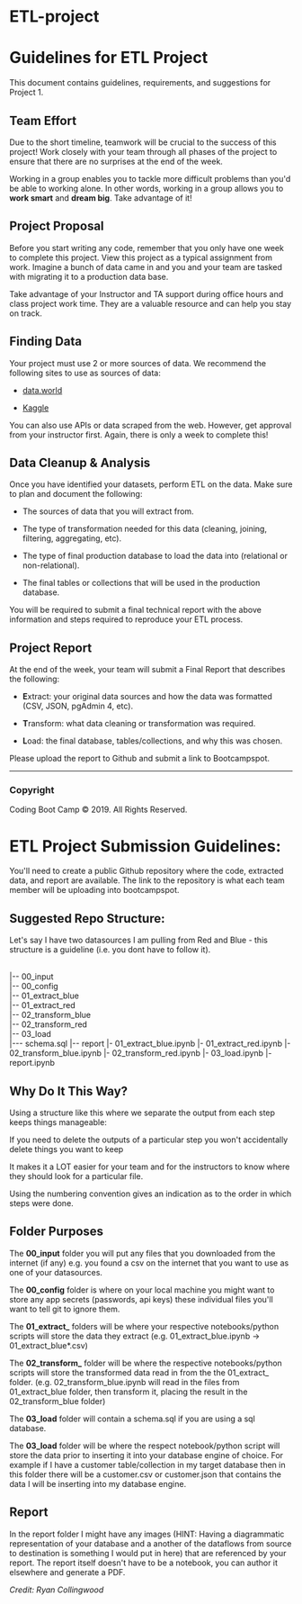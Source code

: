 # ETL-project

# Guidelines for ETL Project

This document contains guidelines, requirements, and suggestions for Project 1.

## Team Effort

Due to the short timeline, teamwork will be crucial to the success of this project! Work closely with your team through all phases of the project to ensure that there are no surprises at the end of the week.

Working in a group enables you to tackle more difficult problems than you'd be able to working alone. In other words, working in a group allows you to **work smart** and **dream big**. Take advantage of it!

## Project Proposal

Before you start writing any code, remember that you only have one week to complete this project. View this project as a typical assignment from work. Imagine a bunch of data came in and you and your team are tasked with migrating it to a production data base.

Take advantage of your Instructor and TA support during office hours and class project work time. They are a valuable resource and can help you stay on track.

## Finding Data

Your project must use 2 or more sources of data. We recommend the following sites to use as sources of data:

* [data.world](https://data.world/)

* [Kaggle](https://www.kaggle.com/)

You can also use APIs or data scraped from the web. However, get approval from your instructor first. Again, there is only a week to complete this!

## Data Cleanup & Analysis

Once you have identified your datasets, perform ETL on the data. Make sure to plan and document the following:

* The sources of data that you will extract from.

* The type of transformation needed for this data (cleaning, joining, filtering, aggregating, etc).

* The type of final production database to load the data into (relational or non-relational).

* The final tables or collections that will be used in the production database.

You will be required to submit a final technical report with the above information and steps required to reproduce your ETL process.

## Project Report

At the end of the week, your team will submit a Final Report that describes the following:

* **E**xtract: your original data sources and how the data was formatted (CSV, JSON, pgAdmin 4, etc).

* **T**ransform: what data cleaning or transformation was required.

* **L**oad: the final database, tables/collections, and why this was chosen.

Please upload the report to Github and submit a link to Bootcampspot.

- - -

### Copyright

Coding Boot Camp © 2019. All Rights Reserved.

# ETL Project Submission Guidelines:

You'll need to create a public Github repository where the code, extracted data, and report are available. The link to the repository is what each team member will be uploading into bootcampspot.

## Suggested Repo Structure:
Let's say I have two datasources I am pulling from Red and Blue - this structure is a guideline (i.e. you dont have to follow it).

\
|-- 00_input\
|-- 00_config\
|-- 01_extract_blue\
|-- 01_extract_red\
|-- 02_transform_blue\
|-- 02_transform_red\
|-- 03_load\
|--- schema.sql
|-- report
|- 01_extract_blue.ipynb
|- 01_extract_red.ipynb
|- 02_transform_blue.ipynb
|- 02_transform_red.ipynb
|- 03_load.ipynb
|- report.ipynb

## Why Do It This Way?
Using a structure like this where we separate the output from each step keeps things manageable:

If you need to delete the outputs of a particular step you won't accidentally delete things you want to keep

It makes it a LOT easier for your team and for the instructors to know where they should look for a particular file.

Using the numbering convention gives an indication as to the order in which steps were done.

## Folder Purposes
The **00_input** folder you will put any files that you downloaded from the internet (if any) e.g. you found a csv on the internet that you want to use as one of your datasources.

The **00_config** folder is where on your local machine you might want to store any app secrets (passwords, api keys) these individual files you'll want to tell git to ignore them.

The **01_extract_** folders will be where your respective notebooks/python scripts will store the data they extract (e.g. 01_extract_blue.ipynb -> 01_extract_blue\*.csv)

The **02_transform_** folder will be where the respective notebooks/python scripts will store the transformed data read in from the the 01_extract_ folder. (e.g. 02_transform_blue.ipynb will read in the files from 01_extract_blue folder, then transform it, placing the result in the 02_transform_blue folder)

The **03_load** folder will contain a schema.sql if you are using a sql database.

The **03_load** folder will be where the respect notebook/python script will store the data prior to inserting it into your database engine of choice. For example if I have a customer table/collection in my target database then in this folder there will be a customer.csv or customer.json that contains the data I will be inserting into my database engine.

## Report
In the report folder I might have any images (HINT: Having a diagrammatic representation of your database and a another of the dataflows from source to destination is something I would put in here) that are referenced by your report.
The report itself doesn't have to be a notebook, you can author it elsewhere and generate a PDF.

*Credit: Ryan Collingwood*


 
